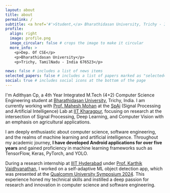 ```yaml
---
layout: about
title: about
permalink: /
subtitle: <a href='#'>Student,</a> Bharathidasan University, Trichy - India
profile:
  align: right
  image: profile.png
  image_circular: false # crops the image to make it circular
  more_info: >
    <p>Dep. Of CSE</p>
    <p>Bharathidasan University</p>
    <p>Trichy, TamilNadu - India 676523</p>

news: false # includes a list of news items
selected_papers: false # includes a list of papers marked as "selected={true}"
social: true # includes social icons at the bottom of the page
---
```


I'm Adithyan Cp, a 4th Year Integrated M.Tech (4+2) Computer Science Engineering student at [Bharathidasan University](https://www.bdu.ac.in/), Trichy, India. I am currently working with [Prof. Mahesh Mohan](https://maheshmohanmr.github.io/) at the [SpAi](https://maheshmohanmr.github.io/publications/) (Signal Processing and Artificial Intelligence) Lab at [IIT Kharagpur](https://www.iitkgp.ac.in/), focusing on research at the intersection of Signal Processing, Deep Learning, and Computer Vision with an emphasis on agricultural applications.

I am deeply enthusiastic about computer science, software engineering, and the realms of machine learning and artificial intelligence. Throughout my academic journey, **I have developed Android applications for over five years** and gained proficiency in machine learning frameworks such as TensorFlow, Keras, PyTorch, and YOLO.

During a research internship at [IIIT Hyderabad](https://www.iiit.ac.in/) under [Prof. Karthik Vaidhyanathan](https://karthikvaidhyanathan.com/), I worked on a self-adaptive ML object detection app, which was presented at the [Qualcomm University Symposium 2024](https://www.qualcomm.com/content/dam/qcomm-martech/dm-assets/documents/University-Platform-Symposium-May-1-2-Agenda.pdf). This experience honed my technical skills and instilled a deep passion for research and innovation in computer science and software engineering.